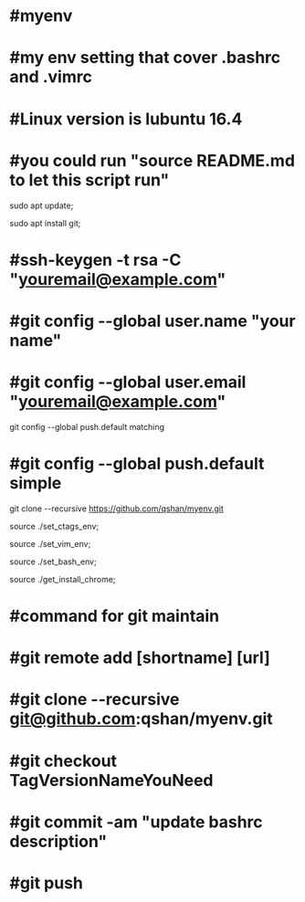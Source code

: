 # #myenv
# #my env setting that cover .bashrc and .vimrc

# #Linux version is lubuntu 16.4

# #you could run "source README.md to let this script run"

sudo apt update;

sudo apt install git;

# #ssh-keygen -t rsa -C "youremail@example.com"

# #git config --global user.name "your name"

# #git config --global user.email "youremail@example.com"

git config --global push.default matching

# #git config --global push.default simple

git clone --recursive https://github.com/qshan/myenv.git

source ./set_ctags_env;

source ./set_vim_env;

source ./set_bash_env;

source ./get_install_chrome;

# #command for git maintain

# #git remote add [shortname] [url]

# #git clone --recursive git@github.com:qshan/myenv.git

# #git checkout TagVersionNameYouNeed

# #git commit -am "update bashrc description"

# #git push